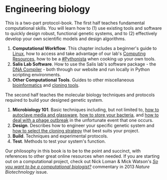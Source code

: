 # Engineering biology

This is a two-part protocol-book. The first half teaches fundamental computational skills. You will learn how to \(1\) use existing tools and software to quickly design robust, functional genetic systems, and to \(2\) effectively develop your own scientific models and design algorithms.

1. **Computational Workflow**. This chapter includes a beginner's guide to [Linux](/01_Linux/README.md), how to access and take advantage of our lab's [Computing Resources](/02_Server_Computing/README.md), how to be a [\#Pythonista](/03_Dev/README.md) when cooking up your own tools.
2. **Salis Lab Software**. How to use the Salis lab's software package - the [DNA Compiler](/04_DNAc/README.md) - both through our website and run locally in Python scripting environments.
3. **Other Computational Tools**. Guides to other miscellaneous [bioinformatics](/05_Software/bioinformatics-tools.md) and [cloning tools](/05_Software/README.md).

The second half teaches the molecular biology techniques and protocols required to build your designed genetic system.

1. **Microbiology 101**. Basic techniques including, but not limited to, [how to autoclave media and glassware](/autoclaving.md), [how to store your bacteria](/08_Build/bacteria_storage.md), and [how to deal with a phage outbreak](/06_Microbiology/phages.md) in the unfortunate event that one occurs.
2. **Design**. Describes how to engineer your specific genetic system and [how to select the cloning strategy](/07_Design/cloning_strats.md) that best suits your project.
3. **Build**. Techniques and experimental protocols.
4. **Test**. Methods to test your system's function.

Our philosophy in this book is to be to the point and succinct, with references to other great online resources when needed. If you are starting out on a computational project, check out Nick Loman & Mick Watson's [_So you want to be a computational biologist?_](https://www.nature.com/articles/nbt.2740) commentary in 2013 _Nature Biotechnology_ issue. 

